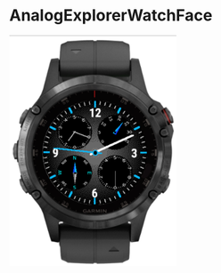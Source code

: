 # AnalogExplorerWatchFace

<img width="300" alt="screenshot" src="https://raw.githubusercontent.com/hurenkam/AnalogExplorerWatchFace/master/screenshot-2019-06-18.png">
